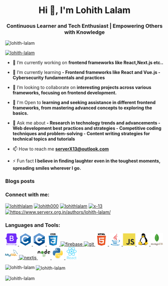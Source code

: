 <h1 align="center">Hi 👋, I'm Lohith Lalam</h1>
<h3 align="center">Continuous Learner and Tech Enthusiast | Empowering Others with Knowledge</h3>

<p align="left"> <img src="https://komarev.com/ghpvc/?username=lohith-lalam&label=Profile%20views&color=0e75b6&style=flat" alt="lohith-lalam" /> </p>

<p align="left"> <a href="https://github.com/ryo-ma/github-profile-trophy"><img src="https://github-profile-trophy.vercel.app/?username=lohith-lalam" alt="lohith-lalam" /></a> </p>

- 🔭 I’m currently working on **frontend frameworks like React,Next.js etc..**

- 🌱 I’m currently learning **- Frontend frameworks like React and Vue.js - Cybersecurity fundamentals and practices**

- 👯 I’m looking to collaborate on **interesting projects across various frameworks, focusing on frontend development.**

- 🤝 I'm Open to **learning and seeking assistance in different frontend frameworks, from mastering advanced concepts to exploring the basics.**

- 💬 Ask me about **- Research in technology trends and advancements - Web development best practices and strategies - Competitive coding techniques and problem-solving - Content writing strategies for technical topics and tutorials**

- 📫 How to reach me **serverX13@outlook.com**

- ⚡ Fun fact **I believe in finding laughter even in the toughest moments, spreading smiles wherever I go.**

### Blogs posts
<!-- BLOG-POST-LIST:START -->
<!-- BLOG-POST-LIST:END -->

<h3 align="left">Connect with me:</h3>
<p align="left">
<a href="https://linkedin.com/in/lohithlalam" target="blank"><img align="center" src="https://raw.githubusercontent.com/rahuldkjain/github-profile-readme-generator/master/src/images/icons/Social/linked-in-alt.svg" alt="lohithlalam" height="30" width="40" /></a>
<a href="https://www.codechef.com/users/lohith000" target="blank"><img align="center" src="https://cdn.jsdelivr.net/npm/simple-icons@3.1.0/icons/codechef.svg" alt="lohith000" height="30" width="40" /></a>
<a href="https://www.hackerrank.com/lohithlalam" target="blank"><img align="center" src="https://raw.githubusercontent.com/rahuldkjain/github-profile-readme-generator/master/src/images/icons/Social/hackerrank.svg" alt="lohithlalam" height="30" width="40" /></a>
<a href="https://www.leetcode.com/x-13" target="blank"><img align="center" src="https://raw.githubusercontent.com/rahuldkjain/github-profile-readme-generator/master/src/images/icons/Social/leet-code.svg" alt="x-13" height="30" width="40" /></a>
<a href="/https://www.serverx.org.in/authors/lohith-lalam/" target="blank"><img align="center" src="https://raw.githubusercontent.com/rahuldkjain/github-profile-readme-generator/master/src/images/icons/Social/rss.svg" alt="https://www.serverx.org.in/authors/lohith-lalam/" height="30" width="40" /></a>
</p>

<h3 align="left">Languages and Tools:</h3>
<p align="left"> <a href="https://getbootstrap.com" target="_blank" rel="noreferrer"> <img src="https://raw.githubusercontent.com/devicons/devicon/master/icons/bootstrap/bootstrap-plain-wordmark.svg" alt="bootstrap" width="40" height="40"/> </a> <a href="https://www.cprogramming.com/" target="_blank" rel="noreferrer"> <img src="https://raw.githubusercontent.com/devicons/devicon/master/icons/c/c-original.svg" alt="c" width="40" height="40"/> </a> <a href="https://www.w3schools.com/cpp/" target="_blank" rel="noreferrer"> <img src="https://raw.githubusercontent.com/devicons/devicon/master/icons/cplusplus/cplusplus-original.svg" alt="cplusplus" width="40" height="40"/> </a> <a href="https://www.w3schools.com/css/" target="_blank" rel="noreferrer"> <img src="https://raw.githubusercontent.com/devicons/devicon/master/icons/css3/css3-original-wordmark.svg" alt="css3" width="40" height="40"/> </a> <a href="https://firebase.google.com/" target="_blank" rel="noreferrer"> <img src="https://www.vectorlogo.zone/logos/firebase/firebase-icon.svg" alt="firebase" width="40" height="40"/> </a> <a href="https://git-scm.com/" target="_blank" rel="noreferrer"> <img src="https://www.vectorlogo.zone/logos/git-scm/git-scm-icon.svg" alt="git" width="40" height="40"/> </a> <a href="https://www.w3.org/html/" target="_blank" rel="noreferrer"> <img src="https://raw.githubusercontent.com/devicons/devicon/master/icons/html5/html5-original-wordmark.svg" alt="html5" width="40" height="40"/> </a> <a href="https://www.java.com" target="_blank" rel="noreferrer"> <img src="https://raw.githubusercontent.com/devicons/devicon/master/icons/java/java-original.svg" alt="java" width="40" height="40"/> </a> <a href="https://developer.mozilla.org/en-US/docs/Web/JavaScript" target="_blank" rel="noreferrer"> <img src="https://raw.githubusercontent.com/devicons/devicon/master/icons/javascript/javascript-original.svg" alt="javascript" width="40" height="40"/> </a> <a href="https://www.linux.org/" target="_blank" rel="noreferrer"> <img src="https://raw.githubusercontent.com/devicons/devicon/master/icons/linux/linux-original.svg" alt="linux" width="40" height="40"/> </a> <a href="https://www.mongodb.com/" target="_blank" rel="noreferrer"> <img src="https://raw.githubusercontent.com/devicons/devicon/master/icons/mongodb/mongodb-original-wordmark.svg" alt="mongodb" width="40" height="40"/> </a> <a href="https://www.mysql.com/" target="_blank" rel="noreferrer"> <img src="https://raw.githubusercontent.com/devicons/devicon/master/icons/mysql/mysql-original-wordmark.svg" alt="mysql" width="40" height="40"/> </a> <a href="https://nextjs.org/" target="_blank" rel="noreferrer"> <img src="https://cdn.worldvectorlogo.com/logos/nextjs-2.svg" alt="nextjs" width="40" height="40"/> </a> <a href="https://nodejs.org" target="_blank" rel="noreferrer"> <img src="https://raw.githubusercontent.com/devicons/devicon/master/icons/nodejs/nodejs-original-wordmark.svg" alt="nodejs" width="40" height="40"/> </a> <a href="https://www.python.org" target="_blank" rel="noreferrer"> <img src="https://raw.githubusercontent.com/devicons/devicon/master/icons/python/python-original.svg" alt="python" width="40" height="40"/> </a> <a href="https://reactjs.org/" target="_blank" rel="noreferrer"> <img src="https://raw.githubusercontent.com/devicons/devicon/master/icons/react/react-original-wordmark.svg" alt="react" width="40" height="40"/> </a> </p>

<p><img align="left" src="https://github-readme-stats.vercel.app/api/top-langs?username=lohith-lalam&show_icons=true&locale=en&layout=compact" alt="lohith-lalam" /></p>

<p>&nbsp;<img align="center" src="https://github-readme-stats.vercel.app/api?username=lohith-lalam&show_icons=true&locale=en" alt="lohith-lalam" /></p>

<p><img align="center" src="https://github-readme-streak-stats.herokuapp.com/?user=lohith-lalam&" alt="lohith-lalam" /></p>
